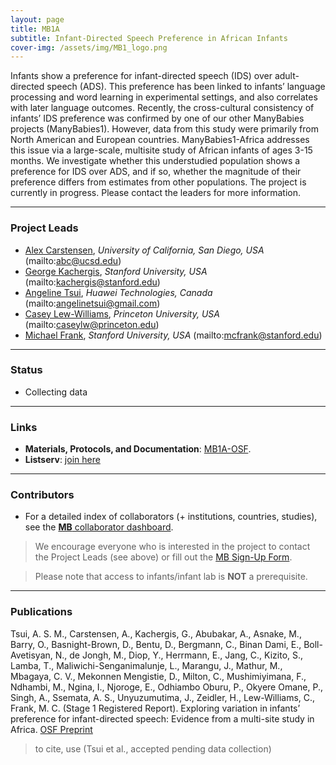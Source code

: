 ```yaml
---
layout: page
title: MB1A
subtitle: Infant-Directed Speech Preference in African Infants
cover-img: /assets/img/MB1_logo.png
---
```


<!--
To-do:
- news release?
- Short description of the study (justification, methods, results WITH images/plots)
  - model: https://manyprimates.github.io/pilot/
- add Contributors (header)
-->

<div class="flourish-embed" data-src="visualisation/2488103" style="float: right;" data-url="https://flo.uri.sh/visualisation/2488103/embed"><script src="https://public.flourish.studio/resources/embed.js"></script></div>

Infants show a preference for infant-directed speech (IDS) over adult-directed speech (ADS). This preference has been linked to infants’ language processing and word learning in experimental settings, and also correlates with later language outcomes. Recently, the cross-cultural consistency of infants’ IDS preference was confirmed by one of our other ManyBabies projects (ManyBabies1). However, data from this study were primarily from North American and European countries. ManyBabies1-Africa addresses this issue via a large-scale, multisite study of African infants of ages 3-15 months. We investigate whether this understudied population shows a preference for IDS over ADS, and if so, whether the magnitude of their preference differs from estimates from other populations. The project is currently in progress. Please contact the leaders for more information.


***
### Project Leads
* [Alex Carstensen](http://abcarstensen.com), *University of California, San Diego, USA* (mailto:abc@ucsd.edu)
* [George Kachergis](http://www.kachergis.com), *Stanford University, USA* (mailto:kachergis@stanford.edu)
* [Angeline Tsui](https://angelinetsui.github.io/), *Huawei Technologies, Canada* (mailto:angelinetsui@gmail.com)
* [Casey Lew-Williams](https://psych.princeton.edu/person/casey-lew-williams), *Princeton University, USA* (mailto:caseylw@princeton.edu)
* [Michael Frank]( https://web.stanford.edu/~mcfrank/), *Stanford University, USA* (mailto:mcfrank@stanford.edu)


***
### Status
* Collecting data


***
### Links  
* **Materials, Protocols, and Documentation**: [MB1A-OSF](https://osf.io/jgr79/).  
* **Listserv**: [join here](https://mailman.stanford.edu/mailman/listinfo/manybabies-africa)
<!--
* **Data and code**: [MB1B-GitHub](https://github.com/manybabies/mb1b-analysis-public).
* **Listserv**: [join here](https://mailman.stanford.edu/mailman/listinfo/manybabies1).  
* **Slack**: [MB workspace](https://join.slack.com/t/manybabies/shared_invite/zt-1frvx4ulh-b7ge7X6DY8Yl4HgBW1xBXQ) (*join the #mb1africa-general channel*)
-->

***
### Contributors
* For a detailed index of collaborators (+ institutions, countries, studies), see the [**MB** collaborator dashboard](https://manybabies.shinyapps.io/shiny_mb_map/).

> We encourage everyone who is interested in the project to contact the Project Leads (see above) or fill out the [MB Sign-Up Form]({{site.baseurl}}/get_involved/).

> Please note that access to infants/infant lab is **NOT** a prerequisite. 


***
### Publications
Tsui, A. S. M., Carstensen, A., Kachergis, G., Abubakar, A., Asnake, M., Barry, O., Basnight-Brown, D., Bentu, D., Bergmann, C., Binan Dami, E., Boll-Avetisyan, N., de Jongh, M., Diop, Y., Herrmann, E., Jang, C., Kizito, S., Lamba, T., Maliwichi-Senganimalunje, L., Marangu, J., Mathur, M., Mbagaya, C. V., Mekonnen Mengistie, D., Milton, C., Mushimiyimana, F., Ndhambi, M., Ngina, I., Njoroge, E., Odhiambo Oburu, P., Okyere Omane, P., Singh, A., Ssemata, A. S., Unyuzumutima, J., Zeidler, H., Lew-Williams, C., Frank, M. C. (Stage 1 Registered Report). Exploring variation in infants’ preference for infant-directed speech: Evidence from a multi-site study in Africa. [OSF Preprint](https://osf.io/fqp4b)

> to cite, use (Tsui et al., accepted pending data collection)